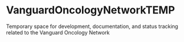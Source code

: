 # VanguardOncologyNetworkTEMP
Temporary space for development, documentation, and status tracking related to the Vanguard Oncology Network
